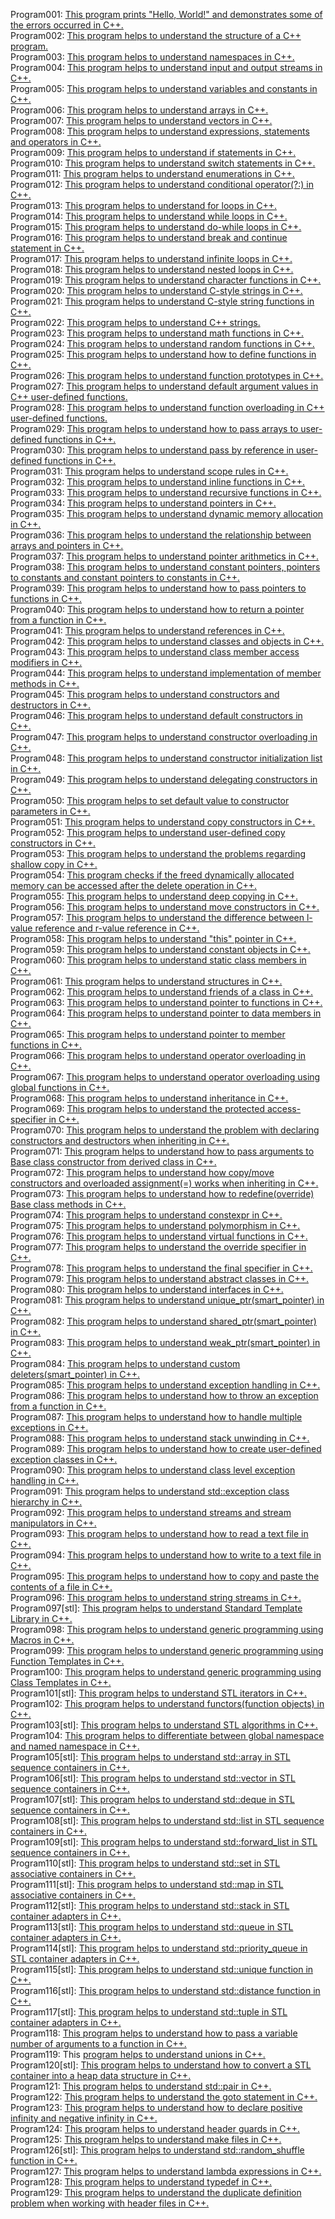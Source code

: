 Program001: [This program prints "Hello, World!" and demonstrates some of the errors occurred in C++.](../Program001/main.cpp)<br>
Program002: [This program helps to understand the structure of a C++ program.](../Program002/main.cpp)<br>
Program003: [This program helps to understand namespaces in C++.](../Program003/main.cpp)<br>
Program004: [This program helps to understand input and output streams in C++.](../Program004/main.cpp)<br>
Program005: [This program helps to understand variables and constants in C++.](../Program005/main.cpp)<br>
Program006: [This program helps to understand arrays in C++.](../Program006/main.cpp)<br>
Program007: [This program helps to understand vectors in C++.](../Program007/main.cpp)<br>
Program008: [This program helps to understand expressions, statements and operators in C++.](../Program008/main.cpp)<br>
Program009: [This program helps to understand if statements in C++.](../Program009/main.cpp)<br>
Program010: [This program helps to understand switch statements in C++.](../Program010/main.cpp)<br>
Program011: [This program helps to understand enumerations in C++.](../Program011/main.cpp)<br>
Program012: [This program helps to understand conditional operator(?:) in C++.](../Program012/main.cpp)<br>
Program013: [This program helps to understand for loops in C++.](../Program013/main.cpp)<br>
Program014: [This program helps to understand while loops in C++.](../Program014/main.cpp)<br>
Program015: [This program helps to understand do-while loops in C++.](../Program015/main.cpp)<br>
Program016: [This program helps to understand break and continue statement in C++.](../Program016/main.cpp)<br>
Program017: [This program helps to understand infinite loops in C++.](../Program017/main.cpp)<br>
Program018: [This program helps to understand nested loops in C++.](../Program018/main.cpp)<br>
Program019: [This program helps to understand character functions in C++.](../Program019/main.cpp)<br>
Program020: [This program helps to understand C-style strings in C++.](../Program020/main.cpp)<br>
Program021: [This program helps to understand C-style string functions in C++.](../Program021/main.cpp)<br>
Program022: [This program helps to understand C++ strings.](../Program022/main.cpp)<br>
Program023: [This program helps to understand math functions in C++.](../Program023/main.cpp)<br>
Program024: [This program helps to understand random functions in C++.](../Program024/main.cpp)<br>
Program025: [This program helps to understand how to define functions in C++.](../Program025/main.cpp)<br>
Program026: [This program helps to understand function prototypes in C++.](../Program026/main.cpp)<br>
Program027: [This program helps to understand default argument values in C++ user-defined functions.](../Program027/main.cpp)<br>
Program028: [This program helps to understand function overloading in C++ user-defined functions.](../Program028/main.cpp)<br>
Program029: [This program helps to understand how to pass arrays to user-defined functions in C++.](../Program029/main.cpp)<br>
Program030: [This program helps to understand pass by reference in user-defined functions in C++.](../Program030/main.cpp)<br>
Program031: [This program helps to understand scope rules in C++.](../Program031/main.cpp)<br>
Program032: [This program helps to understand inline functions in C++.](../Program032/main.cpp)<br>
Program033: [This program helps to understand recursive functions in C++.](../Program033/main.cpp)<br>
Program034: [This program helps to understand pointers in C++.](../Program034/main.cpp)<br>
Program035: [This program helps to understand dynamic memory allocation in C++.](../Program035/main.cpp)<br>
Program036: [This program helps to understand the relationship between arrays and pointers in C++.](../Program036/main.cpp)<br>
Program037: [This program helps to understand pointer arithmetics in C++.](../Program037/main.cpp)<br>
Program038: [This program helps to understand constant pointers, pointers to constants and constant pointers to constants in C++.](../Program038/main.cpp)<br>
Program039: [This program helps to understand how to pass pointers to functions in C++.](../Program039/main.cpp)<br>
Program040: [This program helps to understand how to return a pointer from a function in C++.](../Program040/main.cpp)<br>
Program041: [This program helps to understand references in C++.](../Program041/main.cpp)<br>
Program042: [This program helps to understand classes and objects in C++.](../Program042/main.cpp)<br>
Program043: [This program helps to understand class member access modifiers in C++.](../Program043/main.cpp)<br>
Program044: [This program helps to understand implementation of member methods in C++.](../Program044/main.cpp)<br>
Program045: [This program helps to understand constructors and destructors in C++.](../Program045/main.cpp)<br>
Program046: [This program helps to understand default constructors in C++.](../Program046/main.cpp)<br>
Program047: [This program helps to understand constructor overloading in C++.](../Program047/main.cpp)<br>
Program048: [This program helps to understand constructor initialization list in C++.](../Program048/main.cpp)<br>
Program049: [This program helps to understand delegating constructors in C++.](../Program049/main.cpp)<br>
Program050: [This program helps to set default value to constructor parameters in C++.](../Program050/main.cpp)<br>
Program051: [This program helps to understand copy constructors in C++.](../Program051/main.cpp)<br>
Program052: [This program helps to understand user-defined copy constructors in C++.](../Program052/main.cpp)<br>
Program053: [This program helps to understand the problems regarding shallow copy in C++.](../Program053/main.cpp)<br>
Program054: [This program checks if the freed dynamically allocated memory can be accessed after the delete operation in C++.](../Program054/main.cpp)<br>
Program055: [This program helps to understand deep copying in C++.](../Program055/main.cpp)<br>
Program056: [This program helps to understand move constructors in C++.](../Program056/main.cpp)<br>
Program057: [This program helps to understand the difference between l-value reference and r-value reference in C++.](../Program057/main.cpp)<br>
Program058: [This program helps to understand "this" pointer in C++.](../Program058/main.cpp)<br>
Program059: [This program helps to understand constant objects in C++.](../Program059/main.cpp)<br>
Program060: [This program helps to understand static class members in C++.](../Program060/main.cpp)<br>
Program061: [This program helps to understand structures in C++.](../Program061/main.cpp)<br>
Program062: [This program helps to understand friends of a class in C++.](../Program062/main.cpp)<br>
Program063: [This program helps to understand pointer to functions in C++.](../Program063/main.cpp)<br>
Program064: [This program helps to understand pointer to data members in C++.](../Program064/main.cpp)<br>
Program065: [This program helps to understand pointer to member functions in C++.](../Program065/main.cpp)<br>
Program066: [This program helps to understand operator overloading in C++.](../Program066/main.cpp)<br>
Program067: [This program helps to understand operator overloading using global functions in C++.](../Program067/main.cpp)<br>
Program068: [This program helps to understand inheritance in C++.](../Program068/main.cpp)<br>
Program069: [This program helps to understand the protected access-specifier in C++.](../Program069/main.cpp)<br>
Program070: [This program helps to understand the problem with declaring constructors and destructors when inheriting in C++.](../Program070/main.cpp)<br>
Program071: [This program helps to understand how to pass arguments to Base class constructor from derived class in C++.](../Program071/main.cpp)<br>
Program072: [This program helps to understand how copy/move constructors and overloaded assignment(=) works when inheriting in C++.](../Program072/main.cpp)<br>
Program073: [This program helps to understand how to redefine(override) Base class methods in C++.](../Program073/main.cpp)<br>
Program074: [This program helps to understand constexpr in C++.](../Program074/main.cpp)<br>
Program075: [This program helps to understand polymorphism in C++.](../Program075/main.cpp)<br>
Program076: [This program helps to understand virtual functions in C++.](../Program076/main.cpp)<br>
Program077: [This program helps to understand the override specifier in C++.](../Program077/main.cpp)<br>
Program078: [This program helps to understand the final specifier in C++.](../Program078/main.cpp)<br>
Program079: [This program helps to understand abstract classes in C++.](../Program079/main.cpp)<br>
Program080: [This program helps to understand interfaces in C++.](../Program080/main.cpp)<br>
Program081: [This program helps to understand unique_ptr(smart_pointer) in C++.](../Program081/main.cpp)<br>
Program082: [This program helps to understand shared_ptr(smart_pointer) in C++.](../Program082/main.cpp)<br>
Program083: [This program helps to understand weak_ptr(smart_pointer) in C++.](../Program083/main.cpp)<br>
Program084: [This program helps to understand custom deleters(smart_pointer) in C++.](../Program084/main.cpp)<br>
Program085: [This program helps to understand exception handling in C++.](../Program085/main.cpp)<br>
Program086: [This program helps to understand how to throw an exception from a function in C++.](../Program086/main.cpp)<br>
Program087: [This program helps to understand how to handle multiple exceptions in C++.](../Program087/main.cpp)<br>
Program088: [This program helps to understand stack unwinding in C++.](../Program088/main.cpp)<br>
Program089: [This program helps to understand how to create user-defined exception classes in C++.](../Program089/main.cpp)<br>
Program090: [This program helps to understand class level exception handling in C++.](../Program090/main.cpp)<br>
Program091: [This program helps to understand std::exception class hierarchy in C++.](../Program091/main.cpp)<br>
Program092: [This program helps to understand streams and stream manipulators in C++.](../Program092/main.cpp)<br>
Program093: [This program helps to understand how to read a text file in C++.](../Program093/main.cpp)<br>
Program094: [This program helps to understand how to write to a text file in C++.](../Program094/main.cpp)<br>
Program095: [This program helps to understand how to copy and paste the contents of a file in C++.](../Program095/main.cpp)<br>
Program096: [This program helps to understand string streams in C++.](../Program096/main.cpp)<br>
Program097[stl]: [This program helps to understand Standard Template Library in C++.](../Program097/main.cpp)<br>
Program098: [This program helps to understand generic programming using Macros in C++.](../Program098/main.cpp)<br>
Program099: [This program helps to understand generic programming using Function Templates in C++.](../Program099/main.cpp)<br>
Program100: [This program helps to understand generic programming using Class Templates in C++.](../Program100/main.cpp)<br>
Program101[stl]: [This program helps to understand STL iterators in C++.](../Program101/main.cpp)<br>
Program102: [This program helps to understand functors(function objects) in C++.](../Program102/main.cpp)<br>
Program103[stl]: [This program helps to understand STL algorithms in C++.](../Program103/main.cpp)<br>
Program104: [This program helps to differentiate between global namespace and named namespace in C++.](../Program104/main.cpp)<br>
Program105[stl]: [This program helps to understand std::array in STL sequence containers in C++.](../Program105/main.cpp)<br>
Program106[stl]: [This program helps to understand std::vector in STL sequence containers in C++.](../Program106/main.cpp)<br>
Program107[stl]: [This program helps to understand std::deque in STL sequence containers in C++.](../Program107/main.cpp)<br>
Program108[stl]: [This program helps to understand std::list in STL sequence containers in C++.](../Program108/main.cpp)<br>
Program109[stl]: [This program helps to understand std::forward_list in STL sequence containers in C++.](../Program109/main.cpp)<br>
Program110[stl]: [This program helps to understand std::set in STL associative containers in C++.](../Program110/main.cpp)<br>
Program111[stl]: [This program helps to understand std::map in STL associative containers in C++.](../Program111/main.cpp)<br>
Program112[stl]: [This program helps to understand std::stack in STL container adapters in C++.](../Program112/main.cpp)<br>
Program113[stl]: [This program helps to understand std::queue in STL container adapters in C++.](../Program113/main.cpp)<br>
Program114[stl]: [This program helps to understand std::priority_queue in STL container adapters in C++.](../Program114/main.cpp)<br>
Program115[stl]: [This program helps to understand std::unique function in C++.](../Program115/main.cpp)<br>
Program116[stl]: [This program helps to understand std::distance function in C++.](../Program116/main.cpp)<br>
Program117[stl]: [This program helps to understand std::tuple in STL container adapters in C++.](../Program117/main.cpp)<br>
Program118: [This program helps to understand how to pass a variable number of arguments to a function in C++.](../Program118/main.cpp)<br>
Program119: This [program helps to understand unions in C++.](../Program119/main.cpp)<br>
Program120[stl]: [This program helps to understand how to convert a STL container into a heap data structure in C++.](../Program120/main.cpp)<br>
Program121: [This program helps to understand std::pair in C++.](../Program121/main.cpp)<br>
Program122: [This program helps to understand the goto statement in C++.](../Program122/main.cpp)<br>
Program123: [This program helps to understand how to declare positive infinity and negative infinity in C++.](../Program123/main.cpp)<br>
Program124: [This program helps to understand header guards in C++.](../Program124/main.cpp)<br>
Program125: [This program helps to understand make files in C++.](../Program125/main.cpp)<br>
Program126[stl]: [This program helps to understand std::random_shuffle function in C++.](../Program126/main.cpp)<br>
Program127: [This program helps to understand lambda expressions in C++.](../Program127/main.cpp)<br>
Program128: [This program helps to understand typedef in C++.](../Program128/main.cpp)<br>
Program129: [This program helps to understand the duplicate definition problem when working with header files in C++.](../Program129/main.cpp)<br>
